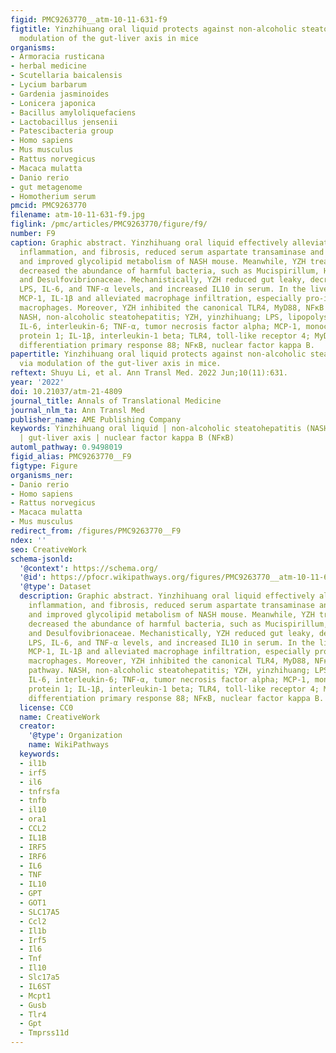 ```yaml
---
figid: PMC9263770__atm-10-11-631-f9
figtitle: Yinzhihuang oral liquid protects against non-alcoholic steatohepatitis via
  modulation of the gut-liver axis in mice
organisms:
- Armoracia rusticana
- herbal medicine
- Scutellaria baicalensis
- Lycium barbarum
- Gardenia jasminoides
- Lonicera japonica
- Bacillus amyloliquefaciens
- Lactobacillus jensenii
- Patescibacteria group
- Homo sapiens
- Mus musculus
- Rattus norvegicus
- Macaca mulatta
- Danio rerio
- gut metagenome
- Homotherium serum
pmcid: PMC9263770
filename: atm-10-11-631-f9.jpg
figlink: /pmc/articles/PMC9263770/figure/f9/
number: F9
caption: Graphic abstract. Yinzhihuang oral liquid effectively alleviated steatosis,
  inflammation, and fibrosis, reduced serum aspartate transaminase and alanine transaminase,
  and improved glycolipid metabolism of NASH mouse. Meanwhile, YZH treatment significantly
  decreased the abundance of harmful bacteria, such as Mucispirillum, Helicobacter,
  and Desulfovibrionaceae. Mechanistically, YZH reduced gut leaky, decreased serum
  LPS, IL-6, and TNF-α levels, and increased IL10 in serum. In the liver, YZH decreased
  MCP-1, IL-1β and alleviated macrophage infiltration, especially pro-inflammatory
  macrophages. Moreover, YZH inhibited the canonical TLR4, MyD88, NFκB signaling pathway.
  NASH, non-alcoholic steatohepatitis; YZH, yinzhihuang; LPS, lipopolysaccharide;
  IL-6, interleukin-6; TNF-α, tumor necrosis factor alpha; MCP-1, monocyte chemoattractant
  protein 1; IL-1β, interleukin-1 beta; TLR4, toll-like receptor 4; MyD88, myeloid
  differentiation primary response 88; NFκB, nuclear factor kappa B.
papertitle: Yinzhihuang oral liquid protects against non-alcoholic steatohepatitis
  via modulation of the gut-liver axis in mice.
reftext: Shuyu Li, et al. Ann Transl Med. 2022 Jun;10(11):631.
year: '2022'
doi: 10.21037/atm-21-4809
journal_title: Annals of Translational Medicine
journal_nlm_ta: Ann Transl Med
publisher_name: AME Publishing Company
keywords: Yinzhihuang oral liquid | non-alcoholic steatohepatitis (NASH) | gut microbiota
  | gut-liver axis | nuclear factor kappa B (NFκB)
automl_pathway: 0.9498019
figid_alias: PMC9263770__F9
figtype: Figure
organisms_ner:
- Danio rerio
- Homo sapiens
- Rattus norvegicus
- Macaca mulatta
- Mus musculus
redirect_from: /figures/PMC9263770__F9
ndex: ''
seo: CreativeWork
schema-jsonld:
  '@context': https://schema.org/
  '@id': https://pfocr.wikipathways.org/figures/PMC9263770__atm-10-11-631-f9.html
  '@type': Dataset
  description: Graphic abstract. Yinzhihuang oral liquid effectively alleviated steatosis,
    inflammation, and fibrosis, reduced serum aspartate transaminase and alanine transaminase,
    and improved glycolipid metabolism of NASH mouse. Meanwhile, YZH treatment significantly
    decreased the abundance of harmful bacteria, such as Mucispirillum, Helicobacter,
    and Desulfovibrionaceae. Mechanistically, YZH reduced gut leaky, decreased serum
    LPS, IL-6, and TNF-α levels, and increased IL10 in serum. In the liver, YZH decreased
    MCP-1, IL-1β and alleviated macrophage infiltration, especially pro-inflammatory
    macrophages. Moreover, YZH inhibited the canonical TLR4, MyD88, NFκB signaling
    pathway. NASH, non-alcoholic steatohepatitis; YZH, yinzhihuang; LPS, lipopolysaccharide;
    IL-6, interleukin-6; TNF-α, tumor necrosis factor alpha; MCP-1, monocyte chemoattractant
    protein 1; IL-1β, interleukin-1 beta; TLR4, toll-like receptor 4; MyD88, myeloid
    differentiation primary response 88; NFκB, nuclear factor kappa B.
  license: CC0
  name: CreativeWork
  creator:
    '@type': Organization
    name: WikiPathways
  keywords:
  - il1b
  - irf5
  - il6
  - tnfrsfa
  - tnfb
  - il10
  - ora1
  - CCL2
  - IL1B
  - IRF5
  - IRF6
  - IL6
  - TNF
  - IL10
  - GPT
  - GOT1
  - SLC17A5
  - Ccl2
  - Il1b
  - Irf5
  - Il6
  - Tnf
  - Il10
  - Slc17a5
  - IL6ST
  - Mcpt1
  - Gusb
  - Tlr4
  - Gpt
  - Tmprss11d
---
```

